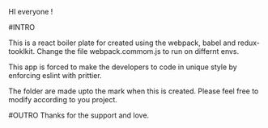 HI everyone !

#INTRO

This is a react boiler plate for created using the webpack, babel and redux-tooklkit.
Change the file webpack.commom.js to run on differnt envs.

This app is forced to make the developers to code in unique style by enforcing eslint with prittier.

The folder are made upto the mark when this is created.
Please feel free to modify according to you project.

#OUTRO
Thanks for the support and love.